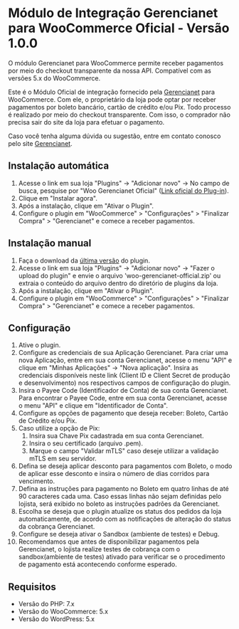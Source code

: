 # Módulo de Integração Gerencianet para WooCommerce Oficial - Versão 1.0.0 #

O módulo Gerencianet para WooCommerce permite receber pagamentos por meio do checkout transparente da nossa API.
Compatível com as versões 5.x do WooCommerce.

Este é o Módulo Oficial de integração fornecido pela [Gerencianet](https://gerencianet.com.br/) para WooCommerce. Com ele, o proprietário da loja pode optar por receber pagamentos por boleto bancário, cartão de crédito e/ou Pix. Todo processo é realizado por meio do checkout transparente. Com isso, o comprador não precisa sair do site da loja para efetuar o pagamento.

Caso você tenha alguma dúvida ou sugestão, entre em contato conosco pelo site [Gerencianet](https://gerencianet.com.br/fale-conosco/).

## Instalação automática
1. Acesse o link em sua loja "Plugins" -> "Adicionar novo" -> No campo de busca, pesquise por "Woo Gerencianet Oficial" ([Link oficial do Plug-in](https://wordpress.org/plugins/woo-gerencianet-official/)).
2. Clique em "Instalar agora".
4. Após a instalação, clique em "Ativar o Plugin".
5. Configure o plugin em "WooCommerce" > "Configurações" > "Finalizar Compra" > "Gerencianet" e comece a receber pagamentos.


## Instalação manual

1. Faça o download da [última versão](auto/) do plugin.
2. Acesse o link em sua loja "Plugins" -> "Adicionar novo" -> "Fazer o upload do plugin" e envie o arquivo 'woo-gerencianet-official.zip' ou extraia o conteúdo do arquivo dentro do diretório de plugins da loja.
3. Após a instalação, clique em "Ativar o Plugin".
4. Configure o plugin em "WooCommerce" > "Configurações" > "Finalizar Compra" > "Gerencianet" e comece a receber pagamentos.


## Configuração

1. Ative o plugin.
2. Configure as credenciais de sua Aplicação Gerencianet. Para criar uma nova Aplicação, entre em sua conta Gerencianet, acesse o menu "API" e clique em "Minhas Aplicações" -> "Nova aplicação". Insira as credenciais disponíveis neste link (Client ID e Client Secret de produção e desenvolvimento) nos respectivos campos de configuração do plugin.
3. Insira o Payee Code (Identificador de Conta) de sua conta Gerencianet. Para encontrar o Payee Code, entre em sua conta Gerencianet, acesse o menu "API" e clique em "Identificador de Conta".
4. Configure as opções de pagamento que deseja receber: Boleto, Cartão de Crédito e/ou Pix.
5. Caso utilize a opção de Pix:
   1. Insira sua Chave Pix cadastrada em sua conta Gerencianet.
   2. Insira o seu certificado (arquivo .pem).
   3. Marque o campo "Validar mTLS" caso deseje utilizar a validação mTLS em seu servidor.
6. Defina se deseja aplicar desconto para pagamentos com Boleto, o modo de aplicar esse desconto e insira o número de dias corridos para vencimento.
7. Defina as instruções para pagamento no Boleto em quatro linhas de até 90 caracteres cada uma. Caso essas linhas não sejam definidas pelo lojista, será exibido no boleto as instruções padrões da Gerencianet.
8. Escolha se deseja que o plugin atualize os status dos pedidos da loja automaticamente, de acordo com as notificações de alteração do status da cobrança Gerencianet.
9. Configure se deseja ativar o Sandbox (ambiente de testes) e Debug.
10. Recomendamos que antes de disponibilizar pagamentos pela Gerencianet, o lojista realize testes de cobrança com o sandbox(ambiente de testes) ativado para verificar se o procedimento de pagamento está acontecendo conforme esperado.


## Requisitos

* Versão do PHP: 7.x
* Versão do WooCommerce: 5.x
* Versão do WordPress: 5.x
